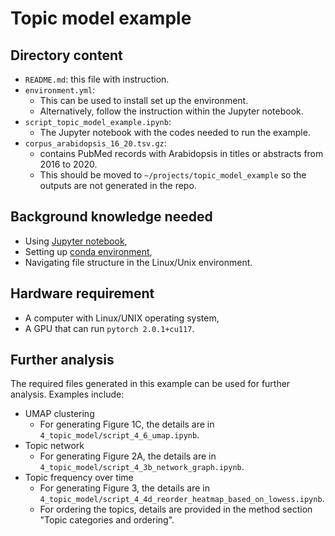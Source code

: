 # Topic model example

## Directory content

- `README.md`: this file with instruction.
- `environment.yml`:
  - This can be used to install set up the environment.
  - Alternatively, follow the instruction within the Jupyter notebook.
- `script_topic_model_example.ipynb`:
  - The Jupyter notebook with the codes needed to run the example.
- `corpus_arabidopsis_16_20.tsv.gz`: 
  - contains PubMed records with Arabidopsis in titles or abstracts from 2016 to 2020.
  - This should be moved to `~/projects/topic_model_example` so the outputs are not generated in the repo. 

## Background knowledge needed

- Using [Jupyter notebook](https://jupyter.org/),
- Setting up [conda environment](https://conda.io/projects/conda/en/latest/user-guide/getting-started.html#managing-python),
- Navigating file structure in the Linux/Unix environment.

## Hardware requirement

- A computer with Linux/UNIX operating system,
- A GPU that can run `pytorch 2.0.1+cu117`.

## Further analysis

The required files generated in this example can be used for further analysis. Examples include:

- UMAP clustering
  - For generating Figure 1C, the details are in `4_topic_model/script_4_6_umap.ipynb`.
- Topic network
  - For generating Figure 2A, the details are in `4_topic_model/script_4_3b_network_graph.ipynb`.
- Topic frequency over time
  - For generating Figure 3, the details are in `4_topic_model/script_4_4d_reorder_heatmap_based_on_lowess.ipynb`.
  - For ordering the topics, details are provided in the method section "Topic categories and ordering". 